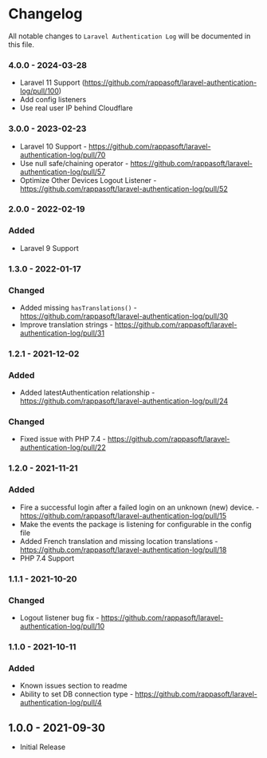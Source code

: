 # Changelog

All notable changes to `Laravel Authentication Log` will be documented in this file.

### 4.0.0 - 2024-03-28

- Laravel 11 Support (https://github.com/rappasoft/laravel-authentication-log/pull/100)
- Add config listeners
- Use real user IP behind Cloudflare

### 3.0.0 - 2023-02-23

- Laravel 10 Support - https://github.com/rappasoft/laravel-authentication-log/pull/70
- Use null safe/chaining operator - https://github.com/rappasoft/laravel-authentication-log/pull/57
- Optimize Other Devices Logout Listener - https://github.com/rappasoft/laravel-authentication-log/pull/52

### 2.0.0 - 2022-02-19

### Added

- Laravel 9 Support

### 1.3.0 - 2022-01-17

### Changed

-   Added missing `hasTranslations()` - https://github.com/rappasoft/laravel-authentication-log/pull/30
-   Improve translation strings - https://github.com/rappasoft/laravel-authentication-log/pull/31

### 1.2.1 - 2021-12-02

### Added

-   Added latestAuthentication relationship - https://github.com/rappasoft/laravel-authentication-log/pull/24

### Changed

-   Fixed issue with PHP 7.4 - https://github.com/rappasoft/laravel-authentication-log/pull/22

### 1.2.0 - 2021-11-21

### Added

-   Fire a successful login after a failed login on an unknown (new) device. - https://github.com/rappasoft/laravel-authentication-log/pull/15
-   Make the events the package is listening for configurable in the config file
-   Added French translation and missing location translations - https://github.com/rappasoft/laravel-authentication-log/pull/18
-   PHP 7.4 Support

### 1.1.1 - 2021-10-20

### Changed

-   Logout listener bug fix - https://github.com/rappasoft/laravel-authentication-log/pull/10

### 1.1.0 - 2021-10-11

### Added

-   Known issues section to readme
-   Ability to set DB connection type - https://github.com/rappasoft/laravel-authentication-log/pull/4

## 1.0.0 - 2021-09-30

-   Initial Release
